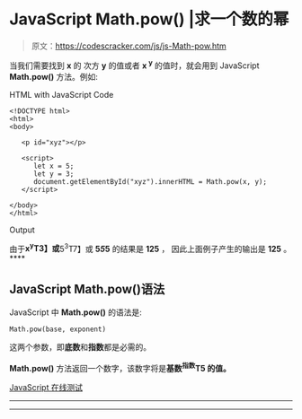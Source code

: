 # JavaScript Math.pow() |求一个数的幂

> 原文：<https://codescracker.com/js/js-Math-pow.htm>

当我们需要找到 **x** 的 次方 **y** 的值或者 **x <sup>y</sup>** 的值时，就会用到 JavaScript **Math.pow()** 方法。例如:

HTML with JavaScript Code

```
<!DOCTYPE html>
<html>
<body>

   <p id="xyz"></p>

   <script>
      let x = 5;
      let y = 3;
      document.getElementById("xyz").innerHTML = Math.pow(x, y);
   </script>

</body>
</html>
```

Output

由于**x<sup>y</sup>T3】或**5<sup>3</sup>T7】或 **5*5*5** 的结果是 **125** ， 因此上面例子产生的输出是 **125** 。****

## JavaScript Math.pow()语法

JavaScript 中 **Math.pow()** 的语法是:

```
Math.pow(base, exponent)
```

这两个参数，即**底数**和**指数**都是必需的。

**Math.pow()** 方法返回一个数字，该数字将是**基数<sup>指数</sup>T5 的值。**

[JavaScript 在线测试](/exam/showtest.php?subid=6)

* * *

* * *